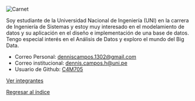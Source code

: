 
![Carnet](https://github.com/fiis-bd241/grupo01/assets/164358065/a61ada52-2912-4d18-a5ed-2d3a7193d07a)

Soy estudiante de la Universidad Nacional de Ingeniería (UNI) en la carrera de Ingeniería de Sistemas y estoy muy interesado en el modelamiento de datos y su aplicación en el diseño e implementación de una base de datos. Tengo especial interés en el Análisis de Datos y exploro el mundo del Big Data.

- Correo Personal: denniscampos.1302@gmail.com
- Correo institucional: dennis.campos.h@uni.pe
- Usuario de Github: [C4M705](https://github.com/C4M705)

[Ver integrantes](../integrantes.md)

[Regresar al índice](../../README.md)
